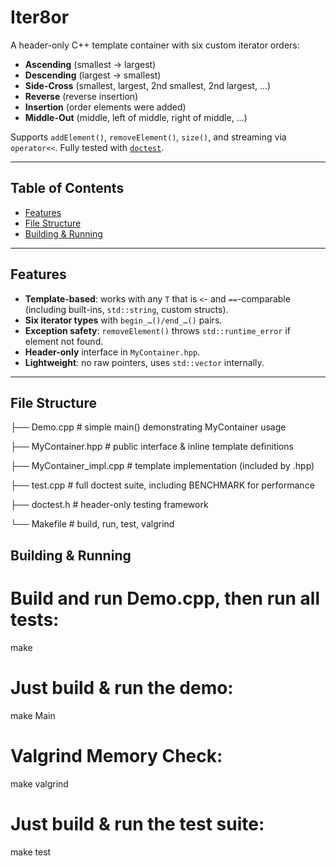 # Iter8or
A header-only C++ template container with six custom iterator orders:

- **Ascending** (smallest → largest)  
- **Descending** (largest → smallest)  
- **Side-Cross** (smallest, largest, 2nd smallest, 2nd largest, …)  
- **Reverse** (reverse insertion)  
- **Insertion** (order elements were added)  
- **Middle-Out** (middle, left of middle, right of middle, …)

Supports `addElement()`, `removeElement()`, `size()`, and streaming via `operator<<`. Fully tested with [`doctest`](https://github.com/onqtam/doctest).

---

## Table of Contents

- [Features](#features)  
- [File Structure](#file-structure)  
- [Building & Running](#building--running)  

---

## Features

- **Template-based**: works with any `T` that is `<`- and `==`-comparable (including built-ins, `std::string`, custom structs).  
- **Six iterator types** with `begin_…()/end_…()` pairs.  
- **Exception safety**: `removeElement()` throws `std::runtime_error` if element not found.  
- **Header-only** interface in `MyContainer.hpp`.  
- **Lightweight**: no raw pointers, uses `std::vector` internally.  

---

## File Structure
├── Demo.cpp # simple main() demonstrating MyContainer usage

├── MyContainer.hpp # public interface & inline template definitions

├── MyContainer_impl.cpp # template implementation (included by .hpp)

├── test.cpp # full doctest suite, including BENCHMARK for performance

├── doctest.h # header-only testing framework

└── Makefile # build, run, test, valgrind


## Building & Running
# Build and run Demo.cpp, then run all tests:
make

# Just build & run the demo:
make Main

# Valgrind Memory Check:
make valgrind

# Just build & run the test suite:
make test



